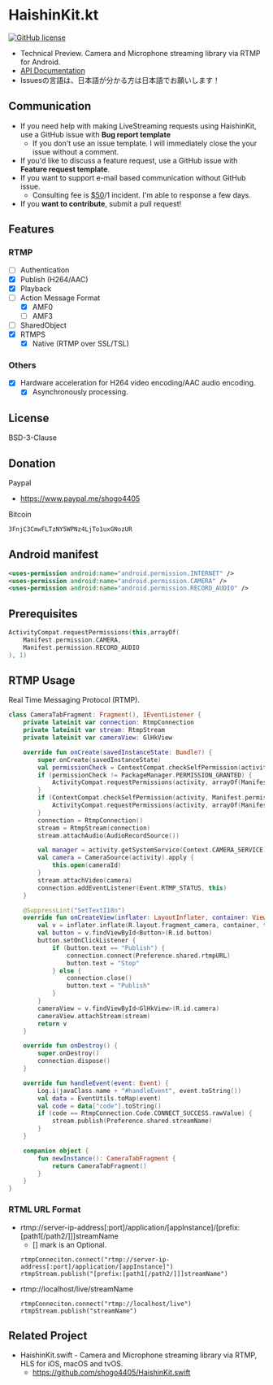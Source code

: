 # HaishinKit.kt
[![GitHub license](https://img.shields.io/badge/license-New%20BSD-blue.svg)](https://raw.githubusercontent.com/shogo4405/HaishinKit.kt/master/LICENSE.md)

* Technical Preview. Camera and Microphone streaming library via RTMP for Android.
* [API Documentation](https://shogo4405.github.io/HaishinKit.kt/haishinkit/)
* Issuesの言語は、日本語が分かる方は日本語でお願いします！

## Communication
* If you need help with making LiveStreaming requests using HaishinKit, use a GitHub issue with **Bug report template**
  - If you don't use an issue template. I will immediately close the your issue without a comment.
* If you'd like to discuss a feature request, use a GitHub issue with **Feature request template**.
* If you want to support e-mail based communication without GitHub issue.
  - Consulting fee is [$50](https://www.paypal.me/shogo4405/50USD)/1 incident. I'm able to response a few days.
* If you **want to contribute**, submit a pull request!

## Features
### RTMP
- [ ] Authentication
- [x] Publish (H264/AAC) 
- [x] Playback
- [ ] Action Message Format
  - [x] AMF0
  - [ ] AMF3
- [ ] SharedObject
- [x] RTMPS
  - [x] Native (RTMP over SSL/TSL)

### Others
- [x] Hardware acceleration for H264 video encoding/AAC audio encoding.
  - [x] Asynchronously processing.

## License
BSD-3-Clause

## Donation
Paypal
 - https://www.paypal.me/shogo4405

Bitcoin
```txt
3FnjC3CmwFLTzNY5WPNz4LjTo1uxGNozUR
```

## Android manifest
```xml
<uses-permission android:name="android.permission.INTERNET" />
<uses-permission android:name="android.permission.CAMERA" />
<uses-permission android:name="android.permission.RECORD_AUDIO" />
```

## Prerequisites
```kt
ActivityCompat.requestPermissions(this,arrayOf(
    Manifest.permission.CAMERA,
    Manifest.permission.RECORD_AUDIO
), 1)
```

## RTMP Usage
Real Time Messaging Protocol (RTMP).

```kt
class CameraTabFragment: Fragment(), IEventListener {
    private lateinit var connection: RtmpConnection
    private lateinit var stream: RtmpStream
    private lateinit var cameraView: GlHkView

    override fun onCreate(savedInstanceState: Bundle?) {
        super.onCreate(savedInstanceState)
        val permissionCheck = ContextCompat.checkSelfPermission(activity, Manifest.permission.CAMERA)
        if (permissionCheck != PackageManager.PERMISSION_GRANTED) {
            ActivityCompat.requestPermissions(activity, arrayOf(Manifest.permission.CAMERA), 1)
        }
        if (ContextCompat.checkSelfPermission(activity, Manifest.permission.RECORD_AUDIO) != PackageManager.PERMISSION_GRANTED) {
            ActivityCompat.requestPermissions(activity, arrayOf(Manifest.permission.RECORD_AUDIO), 1)
        }
        connection = RtmpConnection()
        stream = RtmpStream(connection)
        stream.attachAudio(AudioRecordSource())

        val manager = activity.getSystemService(Context.CAMERA_SERVICE) as CameraManager
        val camera = CameraSource(activity).apply {
            this.open(cameraId)
        }
        stream.attachVideo(camera)
        connection.addEventListener(Event.RTMP_STATUS, this)
    }

    @SuppressLint("SetTextI18n")
    override fun onCreateView(inflater: LayoutInflater, container: ViewGroup?, savedInstanceState: Bundle?): View? {
        val v = inflater.inflate(R.layout.fragment_camera, container, false)
        val button = v.findViewById<Button>(R.id.button)
        button.setOnClickListener {
            if (button.text == "Publish") {
                connection.connect(Preference.shared.rtmpURL)
                button.text = "Stop"
            } else {
                connection.close()
                button.text = "Publish"
            }
        }
        cameraView = v.findViewById<GlHkView>(R.id.camera)
        cameraView.attachStream(stream)
        return v
    }

    override fun onDestroy() {
        super.onDestroy()
        connection.dispose()
    }

    override fun handleEvent(event: Event) {
        Log.i(javaClass.name + "#handleEvent", event.toString())
        val data = EventUtils.toMap(event)
        val code = data["code"].toString()
        if (code == RtmpConnection.Code.CONNECT_SUCCESS.rawValue) {
            stream.publish(Preference.shared.streamName)
        }
    }

    companion object {
        fun newInstance(): CameraTabFragment {
            return CameraTabFragment()
        }
    }
}
```
### RTML URL Format
* rtmp://server-ip-address[:port]/application/[appInstance]/[prefix:[path1[/path2/]]]streamName
  - [] mark is an Optional.
  ```
  rtmpConneciton.connect("rtmp://server-ip-address[:port]/application/[appInstance]")
  rtmpStream.publish("[prefix:[path1[/path2/]]]streamName")
  ```
* rtmp://localhost/live/streamName
  ```
  rtmpConneciton.connect("rtmp://localhost/live")
  rtmpStream.publish("streamName")
  ```

## Related Project
* HaishinKit.swift - Camera and Microphone streaming library via RTMP, HLS for iOS, macOS and tvOS.
  * https://github.com/shogo4405/HaishinKit.swift
